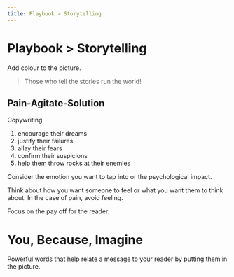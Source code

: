 ```yaml
---
title: Playbook > Storytelling
---
```


# Playbook > Storytelling

Add colour to the picture.

> Those who tell the stories run the world!

## Pain-Agitate-Solution

Copywriting

1. encourage their dreams
2. justify their failures
3. allay their fears
4. confirm their suspicions
5. help them throw rocks at their enemies

Consider the emotion you want to tap into or the psychological impact.

Think about how you want someone to feel or what you want them to think about. In the case of pain, avoid feeling.

Focus on the pay off for the reader.

# You, Because, Imagine

Powerful words that help relate a message to your reader by putting them in the picture.
